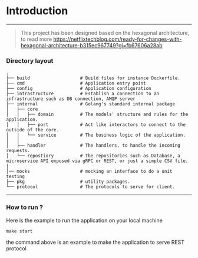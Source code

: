 # Introduction
---
> This project has been designed based on the hexagonal architecture, to read more https://netflixtechblog.com/ready-for-changes-with-hexagonal-architecture-b315ec967749?gi=fb67606a28ab


### Directory layout


```
.
├── build                   # Build files for instance Dockerfile.
├── cmd                     # Application entry point
├── config                  # Application configuration
├── intrastructure          # Establish a connection to an infrastructure such as DB connection, AMQP server
├── internal                # Golang's standard internal package
│   ├── core     
│   │   ├── domain          # The models' structure and rules for the application.
│   │   ├── port            # Act like interactors to connect to the outside of the core.
│   │   └── service         # The business logic of the application.
│   │
│   ├── handler             # The handlers, to handle the incoming requests.
│   └── repostiory          # The repositories such as Database, a microservice API exposed via gRPC or REST, or just a simple CSV file.
|
│── mocks                   # mocking an interface to do a unit testing
├── pkg                     # utility packages.
└── protocol                # The protocols to serve for client.
```

---
### How to run ?

Here is the example to run the application on your local machine

```make start```

the command above is an example to make the application to serve REST protocol

